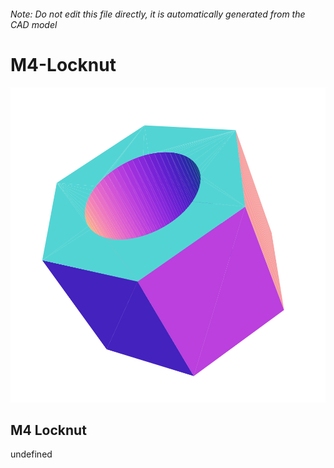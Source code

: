 ###### Note: Do not edit this file directly, it is automatically generated from the CAD model

# M4-Locknut

![](/project.svg)

## M4 Locknut


undefined


